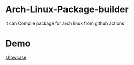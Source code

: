 # Arch-Linux-Package-builder
 it can Compile package for arch linux from github actions

# Demo
[showcase](https://github.com/ALEX5402/Arch-Linux-Package-builder/assets/76860596/211c62b3-9f7b-47e1-88a3-590ffa321a74)
